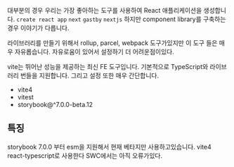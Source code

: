 대부분의 경우 우리는 가장 좋아하는 도구를 사용하여 React 애플리케이션을 생성합니다. `create react app` `next` `gastby` `nextjs` 하지만 component library를 구축하는 경우 이야기가 다릅니다.

라이브러리를 만들기 위해서 rollup, parcel, webpack 도구가있지만 이 도구 들은 매우 자유롭습니다. 자유로움이 있어서 설정하기 더 어려운점이있다.

vite는 뛰어난 성능을 제공하는 최신 FE 도구입니다. 기본적으로 TypeScript와 라이브러리 번들을 지원합니다. 그리고 설정 또한 매우 간단합니다.

- vite4
- vitest
- storybook@^7.0.0-beta.12

## 특징

storybook 7.0.0 부터 esm을 지원해서 현재 베타지만 사용하고있습니다. vite4 react-typescript로 사용한다 SWC에서는 아직 오류가있다.
